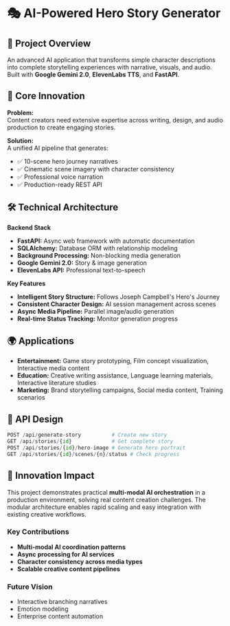 # 🎭 AI-Powered Hero Story Generator

## 🚀 Project Overview
An advanced AI application that transforms simple character descriptions into complete storytelling experiences with narrative, visuals, and audio. Built with **Google Gemini 2.0**, **ElevenLabs TTS**, and **FastAPI**.

## 🎯 Core Innovation

**Problem:**  
Content creators need extensive expertise across writing, design, and audio production to create engaging stories.

**Solution:**  
A unified AI pipeline that generates:  
- ✅ 10-scene hero journey narratives  
- ✅ Cinematic scene imagery with character consistency  
- ✅ Professional voice narration  
- ✅ Production-ready REST API  

## 🛠️ Technical Architecture

**Backend Stack**  
- **FastAPI:** Async web framework with automatic documentation  
- **SQLAlchemy:** Database ORM with relationship modeling  
- **Background Processing:** Non-blocking media generation  
- **Google Gemini 2.0:** Story & image generation  
- **ElevenLabs API:** Professional text-to-speech  

**Key Features**  
- **Intelligent Story Structure:** Follows Joseph Campbell's Hero's Journey  
- **Consistent Character Design:** AI session management across scenes  
- **Async Media Pipeline:** Parallel image/audio generation  
- **Real-time Status Tracking:** Monitor generation progress  

## 🌍 Applications
- **Entertainment:** Game story prototyping, Film concept visualization, Interactive media content  
- **Education:** Creative writing assistance, Language learning materials, Interactive literature studies  
- **Marketing:** Brand storytelling campaigns, Social media content, Training scenarios  

## 🔧 API Design

```python
POST /api/generate-story          # Create new story
GET /api/stories/{id}             # Get complete story
POST /api/stories/{id}/hero-image # Generate hero portrait
GET /api/stories/{id}/scenes/{n}/status # Check progress
```
## 🚀 Innovation Impact
This project demonstrates practical **multi-modal AI orchestration** in a production environment, solving real content creation challenges. The modular architecture enables rapid scaling and easy integration with existing creative workflows.

### Key Contributions
- **Multi-modal AI coordination patterns**  
- **Async processing for AI services**  
- **Character consistency across media types**  
- **Scalable creative content pipelines**  

### Future Vision
- Interactive branching narratives  
- Emotion modeling  
- Enterprise content automation
